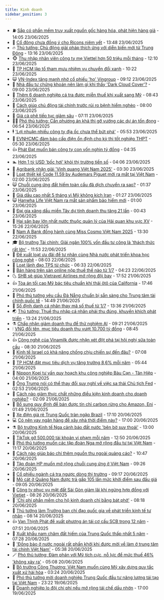 ```yaml
---
title: Kinh doanh
sidebar_position: 3
---
```


<!-- vnexpress-kinh-doanh:START -->
- ⛽️ [Sắp có phần mềm truy xuất nguồn gốc hàng hóa, phát hiện hàng giả](https://vnexpress.net/sap-co-phan-mem-truy-xuat-nguon-goc-hang-hoa-phat-hien-hang-gia-4905309.html) - 14:05 23/06/2025
- 🐲 [Cổ đông chưa đồng ý cho Ricons niêm yết](https://vnexpress.net/co-dong-chua-dong-y-cho-ricons-niem-yet-4905296.html) - 13:48 23/06/2025
- 🔥 [Thủ tướng: Chủ động giải pháp thích ứng với diễn biến mới từ Trung Đông](https://vnexpress.net/thu-tuong-chu-dong-giai-phap-thich-ung-voi-dien-bien-moi-tu-trung-dong-4905301.html) - 13:16 23/06/2025
- 🐵 [Thu nhập nhân viên công ty mẹ Viettel hơn 50 triệu mỗi tháng](https://vnexpress.net/thu-nhap-nhan-vien-cong-ty-me-viettel-hon-50-trieu-moi-thang-4905152.html) - 12:10 23/06/2025
- 🦅 [TP HCM lập tổ tham mưu nhiệm vụ chuyển đổi xanh](https://vnexpress.net/tp-hcm-lap-to-tham-muu-nhiem-vu-chuyen-doi-xanh-4905242.html) - 10:22 23/06/2025
- 😺 [VN-Index tăng mạnh nhờ cổ phiếu &#39;họ&#39; Vingroup](https://vnexpress.net/vn-index-tang-manh-nho-co-phieu-ho-vingroup-4905192.html) - 09:12 23/06/2025
- 🤩 [Nhà đầu tư chứng khoán nên làm gì khi thấy &#39;Dark Cloud Cover&#39;?](https://vnexpress.net/nha-dau-tu-chung-khoan-nen-lam-gi-khi-thay-dark-cloud-cover-4905137.html) - 09:00 23/06/2025
- 🌮 [Thêm 6 doanh nghiệp cá tra được miễn thuế khi xuất sang Mỹ](https://vnexpress.net/them-6-doanh-nghiep-ca-tra-duoc-mien-thue-khi-xuat-sang-my-4905134.html) - 08:43 23/06/2025
- 🧰 [Cách giúp chủ động tài chính trước rủi ro bệnh hiểm nghèo](https://vnexpress.net/cach-giup-chu-dong-tai-chinh-truoc-rui-ro-benh-hiem-ngheo-4905136.html) - 08:00 23/06/2025
- 🤔 [Giá cà phê tiếp tục giảm sâu](https://vnexpress.net/gia-ca-phe-tiep-tuc-giam-sau-4905060.html) - 07:11 23/06/2025
- 🧑‍💻 [Phó thủ tướng: Cần phương án khả thi gỡ vướng các dự án tồn đọng](https://vnexpress.net/pho-thu-tuong-can-co-phuong-an-kha-thi-go-vuong-cac-du-an-ton-dong-4905084.html) - 06:54 23/06/2025
- 🕴 [&#39;Lợi nhuận nhiều công ty địa ốc chưa thể bứt phá&#39;](https://vnexpress.net/loi-nhuan-nhieu-cong-ty-dia-oc-chua-the-but-pha-4905059.html) - 05:53 23/06/2025
- 🦩 [EVNHCMC đảm bảo cấp điện ổn định cho kỳ thi tốt nghiệp THPT](https://vnexpress.net/evnhcmc-dam-bao-cap-dien-on-dinh-cho-ky-thi-tot-nghiep-thpt-4905083.html) - 05:30 23/06/2025
- 👍 [Phát Đạt muốn bán công ty con vốn nghìn tỷ đồng](https://vnexpress.net/phat-dat-muon-ban-cong-ty-con-von-nghin-ty-dong-4905046.html) - 04:35 23/06/2025
- 🏊 [Hơn 1 tỷ USD &#39;bốc hơi&#39; khỏi thị trường tiền số](https://vnexpress.net/gia-bitcoin-hom-nay-hon-1-ty-usd-boc-hoi-khoi-thi-truong-tien-so-4904973.html) - 04:06 23/06/2025
- 🤡 [Agribank nhận giải &#39;Vinh quang Việt Nam 2025&#39;](https://vnexpress.net/agribank-nhan-giai-vinh-quang-viet-nam-2025-4904998.html) - 03:30 23/06/2025
- 👀 [Loạt thiết kế Code 11.59 by Audemars Piguet mới ra mắt tại Việt Nam](https://vnexpress.net/loat-thiet-ke-code-11-59-by-audemars-piguet-moi-ra-mat-tai-viet-nam-4903159.html) - 02:00 23/06/2025
- 😺 [Chuỗi cung ứng đất hiếm toàn cầu đã dịch chuyển ra sao?](https://vnexpress.net/chuoi-cung-ung-dat-hiem-toan-cau-da-dich-chuyen-ra-sao-4904602.html) - 01:37 23/06/2025
- 🦣 [Giá dầu cao nhất 5 tháng vì Mỹ không kích Iran](https://vnexpress.net/gia-dau-cao-nhat-5-thang-vi-my-khong-kich-iran-4904884.html) - 01:27 23/06/2025
- 😺 [Hanwha Life Việt Nam ra mắt sản phẩm bảo hiểm mới](https://vnexpress.net/hanwha-life-viet-nam-ra-mat-san-pham-bao-hiem-moi-4904376.html) - 01:00 23/06/2025
- 💼 [Đại gia xăng dầu miền Tây dự tính doanh thu tăng 21 lần](https://vnexpress.net/dai-gia-xang-dau-mien-tay-du-tinh-doanh-thu-tang-21-lan-4904744.html) - 00:43 23/06/2025
- 🤗 [Hai sân bay lớn nhất nước thuộc quản lý của Hải quan khu vực XV](https://vnexpress.net/hai-san-bay-lon-nhat-nuoc-thuoc-quan-ly-cua-hai-quan-khu-vuc-xv-4904733.html) - 15:26 22/06/2025
- 👀 [Nam A Bank đồng hành cùng Miss Cosmo Việt Nam 2025](https://vnexpress.net/nam-a-bank-dong-hanh-cung-miss-cosmo-viet-nam-2025-4904811.html) - 13:30 22/06/2025
- 🎓 [Bộ trưởng Tài chính: Giải ngân 100% vốn đầu tư công là &#39;thách thức rất lớn&#39;](https://vnexpress.net/bo-truong-tai-chinh-giai-ngan-100-von-dau-tu-cong-la-thach-thuc-rat-lon-4904758.html) - 11:53 22/06/2025
- 🗽 [Đề xuất loạt ưu đãi để tư nhân cùng Nhà nước phát triển khoa học công nghệ](https://vnexpress.net/de-xuat-loat-uu-dai-de-tu-nhan-cung-nha-nuoc-phat-trien-khoa-hoc-cong-nghe-4904614.html) - 08:03 22/06/2025
- 🚀 [Loạt lãnh đạo TPS từ chức](https://vnexpress.net/loat-lanh-dao-tps-tu-chuc-4904704.html) - 06:33 22/06/2025
- 🤗 [Bán hàng trên sàn online nộp thuế thế nào từ 1/7](https://vnexpress.net/ban-hang-tren-san-online-nop-thue-the-nao-tu-1-7-4903646.html) - 04:23 22/06/2025
- 🌜 [SHB sẽ giúp Vietravel Airlines mở rộng đội bay](https://vnexpress.net/shb-se-giup-vietravel-airlines-mo-rong-doi-bay-4904621.html) - 17:52 21/06/2025
- 👍 [Tòa án tối cao Mỹ bác tiêu chuẩn khí thải ôtô của California](https://vnexpress.net/toa-an-toi-cao-my-bac-tieu-chuan-khi-thai-oto-cua-california-4904556.html) - 17:46 21/06/2025
- 🤖 [Phó thủ tướng yêu cầu Đà Nẵng chuẩn bị sẵn sàng cho Trung tâm tài chính quốc tế](https://vnexpress.net/pho-thu-tuong-yeu-cau-da-nang-chuan-bi-san-sang-cho-trung-tam-tai-chinh-quoc-te-4904600.html) - 14:49 21/06/2025
- 🫣 [Số định danh cá nhân thay mã số thuế từ 1/7](https://vnexpress.net/so-dinh-danh-ca-nhan-thay-ma-so-thue-tu-1-7-4904522.html) - 13:36 21/06/2025
- 🌏 [Thủ tướng: Thuế thu nhập cá nhân phải thu đúng, khuyến khích phát triển](https://vnexpress.net/thu-tuong-thue-thu-nhap-ca-nhan-phai-thu-dung-khuyen-khich-phat-trien-4904571.html) - 13:24 21/06/2025
- ⚗️ [Chấp nhận giảm doanh thu để thử nghiệm AI](https://vnexpress.net/chap-nhan-giam-doanh-thu-de-thu-nghiem-ai-4904530.html) - 09:21 21/06/2025
- 🕯 [VNG đổi tên, mục tiêu doanh thu vượt 10.700 tỷ đồng](https://vnexpress.net/vng-doi-ten-muc-tieu-doanh-thu-vuot-10-700-ty-dong-4904531.html) - 08:45 21/06/2025
- 👍 [Công nghệ của Vinamilk được nhận xét đột phá tại hội nghị sữa toàn cầu](https://vnexpress.net/cong-nghe-cua-vinamilk-duoc-nhan-xet-dot-pha-tai-hoi-nghi-sua-toan-cau-4904524.html) - 08:30 21/06/2025
- 🤠 [Kinh tế Israel có khả năng chống chịu chiến sự đến đâu?](https://vnexpress.net/kinh-te-israel-co-kha-nang-chong-chiu-chien-su-den-dau-4904475.html) - 07:08 21/06/2025
- 🌊 [TP HCM đặt mục tiêu dịch vụ tăng trưởng 8,6% mỗi năm](https://vnexpress.net/tp-hcm-dat-muc-tieu-dich-vu-tang-truong-8-6-moi-nam-4904490.html) - 05:44 21/06/2025
- 🌈 [Nippon Koei tư vấn quy hoạch khu công nghiệp Bàu Cạn - Tân Hiệp](https://vnexpress.net/nippon-koei-tu-van-quy-hoach-khu-cong-nghiep-bau-can-tan-hiep-4904455.html) - 04:00 21/06/2025
- 🥳 [Ông Trump nói có thể thay đổi suy nghĩ về việc sa thải Chủ tịch Fed](https://vnexpress.net/ong-trump-noi-co-the-thay-doi-suy-nghi-ve-viec-sa-thai-chu-tich-fed-4904418.html) - 02:53 21/06/2025
- 🐻 [Cách nào giảm thực chất những điều kiện kinh doanh cho doanh nghiệp?](https://vnexpress.net/cach-nao-giam-thuc-chat-nhung-dieu-kien-kinh-doanh-cho-doanh-nghiep-4903868.html) - 02:09 21/06/2025
- 💫 [Bổ sung quy định để bán được tín chỉ carbon rừng cho Amazon, Eni](https://vnexpress.net/bo-sung-quy-dinh-de-ban-duoc-tin-chi-carbon-rung-cho-amazon-eni-4904408.html) - 01:49 21/06/2025
- 🤩 [Xe điện giá rẻ Trung Quốc tràn ngập Brazil](https://vnexpress.net/xe-dien-gia-re-trung-quoc-tran-ngap-brazil-4904018.html) - 17:10 20/06/2025
- 💻 [Có nên vay ngân hàng để xây nhà thời điểm này?](https://vnexpress.net/co-nen-vay-ngan-hang-de-xay-nha-thoi-diem-nay-4896392.html) - 17:00 20/06/2025
- ⚗️ [Bộ trưởng Kinh tế Nga cảnh báo đất nước &#39;bên bờ suy thoái&#39;](https://vnexpress.net/bo-truong-kinh-te-nga-canh-bao-dat-nuoc-ben-bo-suy-thoai-4904244.html) - 13:00 20/06/2025
- 🌈 [TikTok gỡ 500.000 tài khoản vi phạm mỗi năm](https://vnexpress.net/tiktok-go-500-000-tai-khoan-vi-pham-moi-nam-4904297.html) - 12:50 20/06/2025
- 🌝 [Phó thủ tướng muốn các tập đoàn Nga mở rộng đầu tư tại Việt Nam](https://vnexpress.net/pho-thu-tuong-muon-cac-tap-doan-nga-mo-rong-dau-tu-tai-viet-nam-4904333.html) - 11:17 20/06/2025
- 🥸 [Cách nào giúp báo chí thêm nguồn thu ngoài quảng cáo?](https://vnexpress.net/cach-nao-giup-bao-chi-them-nguon-thu-ngoai-quang-cao-4904139.html) - 10:47 20/06/2025
- 🦆 [Tập đoàn HP muốn mở rộng chuỗi cung ứng ở Việt Nam](https://vnexpress.net/tap-doan-hp-muon-mo-rong-chuoi-cung-ung-o-viet-nam-4904278.html) - 09:26 20/06/2025
- 🌋 [Cổ phiếu ngành cá tra ngược dòng thị trường](https://vnexpress.net/chung-khoan-hom-nay-20-6-co-phieu-ca-tra-nguoc-dong-thi-truong-4904275.html) - 09:17 20/06/2025
- 🦍 [Mỏ cát ở Quảng Nam được trả gấp 105 lần mức khởi điểm sau đấu giá](https://vnexpress.net/mo-cat-o-quang-nam-duoc-tra-gap-105-lan-muc-khoi-diem-sau-dau-gia-4904050.html) - 09:05 20/06/2025
- 🤔 [Công ty phục vụ mặt đất Sài Gòn giảm lãi khi ngừng hợp đồng với Vietjet](https://vnexpress.net/cong-ty-phuc-vu-mat-dat-sai-gon-giam-lai-khi-ngung-hop-dong-voi-vietjet-4904215.html) - 08:26 20/06/2025
- 🧰 [&#39;Chi phí phần mềm cho hộ kinh doanh chỉ bằng bát phở&#39;](https://vnexpress.net/chi-phi-phan-mem-cho-ho-kinh-doanh-chi-bang-bat-pho-4903912.html) - 08:18 20/06/2025
- 🌝 [Thủ tướng làm Trưởng ban chỉ đạo quốc gia về phát triển kinh tế tư nhân](https://vnexpress.net/thu-tuong-lam-truong-ban-chi-dao-quoc-gia-ve-phat-trien-kinh-te-tu-nhan-4904237.html) - 08:14 20/06/2025
- 👍 [Vạn Thịnh Phát đề xuất phương án tái cơ cấu SCB trong 12 năm](https://vnexpress.net/van-thinh-phat-de-xuat-phuong-an-tai-co-cau-scb-trong-12-nam-4904101.html) - 07:51 20/06/2025
- 🗽 [Xuất khẩu nam châm đất hiếm của Trung Quốc thấp nhất 5 năm](https://vnexpress.net/xuat-khau-nam-cham-dat-hiem-cua-trung-quoc-thap-nhat-5-nam-4904081.html) - 07:28 20/06/2025
- 🐎 [&#39;Đồng bào ở nước ngoài rất phấn khởi khi được mời về làm ở trung tâm tài chính Việt Nam&#39;](https://vnexpress.net/dong-bao-o-nuoc-ngoai-rat-phan-khoi-khi-duoc-moi-ve-lam-o-trung-tam-tai-chinh-viet-nam-4904076.html) - 05:38 20/06/2025
- 🪄 [Phó thủ tướng: Đàm phán với Mỹ tích cực, nỗ lực để mức thuế 46% &#39;không xảy ra&#39;](https://vnexpress.net/pho-thu-tuong-dam-phan-voi-my-tich-cuc-no-luc-de-muc-thue-46-khong-xay-ra-4904068.html) - 05:08 20/06/2025
- 🎊 [Bộ trưởng Công Thương: Việt Nam muốn cùng Mỹ xây dựng quy tắc xuất xứ hài hòa](https://vnexpress.net/bo-truong-cong-thuong-viet-nam-muon-cung-my-xay-dung-quy-tac-xuat-xu-hai-hoa-4904047.html) - 03:24 20/06/2025
- 🗽 [Phó thủ tướng mời doanh nghiệp Trung Quốc đầu tư năng lượng tái tạo tại Việt Nam](https://vnexpress.net/pho-thu-tuong-moi-doanh-nghiep-trung-quoc-dau-tu-nang-luong-tai-tao-tai-viet-nam-4903903.html) - 23:22 19/06/2025
- 🦩 [Doanh nghiệp lo đội chi phí nếu mở rộng tái chế dầu nhờn](https://vnexpress.net/doanh-nghiep-lo-doi-chi-phi-neu-mo-rong-tai-che-dau-nhon-4903878.html) - 17:00 19/06/2025<!-- vnexpress-kinh-doanh:END -->

